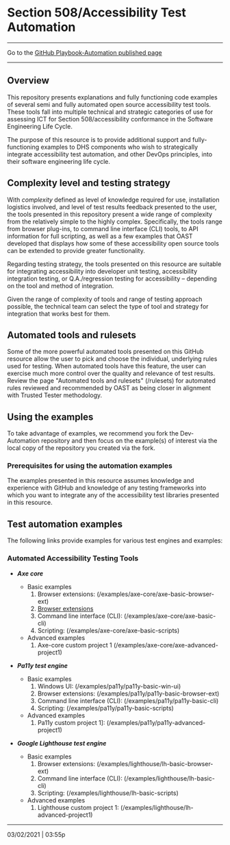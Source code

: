 # Section 508/Accessibility Test Automation

---

Go to the [GitHub Playbook-Automation published page](https://section508coordinators.github.io/Dev-Automation/)

---

## Overview
This repository presents explanations and fully functioning code examples of several semi and fully automated open source accessibility test tools. These tools fall into multiple technical and strategic categories of use for assessing ICT for Section 508/accessibility conformance in the Software Engineering Life Cycle.

The purpose of this resource is to provide additional support and fully-functioning examples to DHS components who wish to strategically integrate accessibility test automation, and other DevOps principles, into their software engineering life cycle.

## Complexity level and testing strategy

With *complexity* defined as level of knowledge required for use, installation logistics involved, and level of test results feedback presented to the user, the tools presented in this repository present a wide range of complexity from the relatively simple to the highly complex. Specifically, the tools range from browser plug-ins, to command line interface (CLI) tools, to API information for full scripting, as well as a few examples that OAST developed that displays how some of these accessibility open source tools can be extended to provide greater functionality.

Regarding testing strategy, the tools presented on this resource are suitable for integrating accessibility into developer unit testing, accessibility integration testing, or Q.A./regression testing for accessibility – depending on the tool and method of integration.

Given the range of complexity of tools and range of testing approach possible, the technical team can select the type of tool and strategy for integration that works best for them.

## Automated tools and rulesets

Some of the more powerful automated tools presented on this GitHub resource allow the user to pick and choose the individual, underlying rules used for testing. When automated tools have this feature, the user can exercise much more control over the quality and relevance of test results. Review the page "Automated tools and rulesets" (/rulesets) for automated rules reviewed and recommended by OAST as being closer in alignment with Trusted Tester methodology.

## Using the examples

To take advantage of examples, we recommend you fork the Dev-Automation repository and then focus on the example(s) of interest via the local copy of the repository you created via the fork.

### Prerequisites for using the automation examples

The examples presented in this resource assumes knowledge and experience with GitHub and knowledge of any testing frameworks into which you want to integrate any of the accessibility test libraries presented in this resource.

## Test automation examples

The following links provide examples for various test engines and examples:

### Automated Accessibility Testing Tools

  * ***Axe core***
    * Basic examples
        1. Browser extensions: (/examples/axe-core/axe-basic-browser-ext)
        2. [Browser extensions](../examples/axe-core/axe-basic-browser-ext)
        3. Command line interface (CLI): (/examples/axe-core/axe-basic-cli)
        4. Scripting: (/examples/axe-core/axe-basic-scripts)
    * Advanced examples
        1. Axe-core custom project 1 (/examples/axe-core/axe-advanced-project1)
    
  * ***Pa11y test engine***
    * Basic examples
        1. Windows UI: (/examples/pa11y/pa11y-basic-win-ui)
        2. Browser extensions: (/examples/pa11y/pa11y-basic-browser-ext)
        3. Command line interface (CLI): (/examples/pa11y/pa11y-basic-cli)
        4. Scripting: (/examples/pa11y/pa11y-basic-scripts)
    * Advanced examples
        1. Pa11y custom project 1]: (/examples/pa11y/pa11y-advanced-project1)
    
  * ***Google Lighthouse test engine***
    * Basic examples
        1. Browser extensions: (/examples/lighthouse/lh-basic-browser-ext)
        2. Command line interface (CLI): (/examples/lighthouse/lh-basic-cli)
        3. Scripting: (/examples/lighthouse/lh-basic-scripts)
    * Advanced examples
        1. Lighthouse custom project 1: (/examples/lighthouse/lh-advanced-project1)
        
---

03/02/2021 | 03:55p


